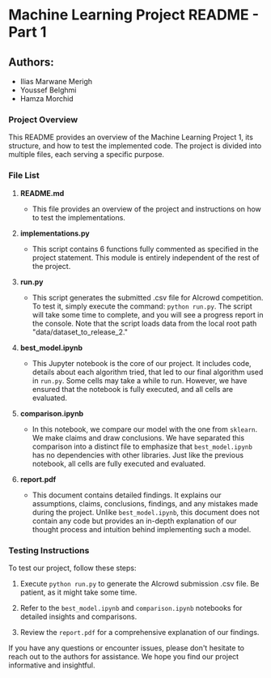 # Machine Learning Project README - Part 1

## Authors:
- Ilias Marwane Merigh
- Youssef Belghmi
- Hamza Morchid

### Project Overview

This README provides an overview of the Machine Learning Project 1, its structure, and how to test the implemented code. The project is divided into multiple files, each serving a specific purpose.

### File List

1. **README.md**
   - This file provides an overview of the project and instructions on how to test the implementations.

2. **implementations.py**
   - This script contains 6 functions fully commented as specified in the project statement. This module is entirely independent of the rest of the project.

3. **run.py**
   - This script generates the submitted .csv file for AIcrowd competition. To test it, simply execute the command: `python run.py`. The script will take some time to complete, and you will see a progress report in the console. Note that the script loads data from the local root path "data/dataset_to_release_2."

4. **best_model.ipynb**
   - This Jupyter notebook is the core of our project. It includes code, details about each algorithm tried, that led to our final algorithm used in `run.py`. Some cells may take a while to run. However, we have ensured that the notebook is fully executed, and all cells are evaluated.

5. **comparison.ipynb**
   - In this notebook, we compare our model with the one from `sklearn`. We make claims and draw conclusions. We have separated this comparison into a distinct file to emphasize that `best_model.ipynb` has no dependencies with other libraries. Just like the previous notebook, all cells are fully executed and evaluated.

6. **report.pdf**
   - This document contains detailed findings. It explains our assumptions, claims, conclusions, findings, and any mistakes made during the project. Unlike `best_model.ipynb`, this document does not contain any code but provides an in-depth explanation of our thought process and intuition behind implementing such a model.

### Testing Instructions

To test our project, follow these steps:

1. Execute `python run.py` to generate the AIcrowd submission .csv file. Be patient, as it might take some time.

2. Refer to the `best_model.ipynb` and `comparison.ipynb` notebooks for detailed insights and comparisons.

3. Review the `report.pdf` for a comprehensive explanation of our findings.

If you have any questions or encounter issues, please don't hesitate to reach out to the authors for assistance. We hope you find our project informative and insightful.

